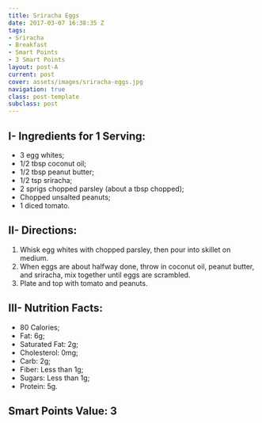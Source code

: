 ```yaml
---
title: Sriracha Eggs
date: 2017-03-07 16:38:35 Z
tags:
- Sriracha
- Breakfast
- Smart Points
- 3 Smart Points
layout: post-A
current: post
cover: assets/images/sriracha-eggs.jpg
navigation: true
class: post-template
subclass: post
---
```


## I- Ingredients for 1 Serving:

* 3 egg whites;
* 1/2 tbsp coconut oil;
* 1/2 tbsp peanut butter;
* 1/2 tsp sriracha;
* 2 sprigs chopped parsley (about a tbsp chopped);
* Chopped unsalted peanuts;
* 1 diced tomato.

## II- Directions:

1. Whisk egg whites with chopped parsley, then pour into skillet on medium.
1. When eggs are about halfway done, throw in coconut oil, peanut butter, and sriracha, mix together until eggs are scrambled.
1. Plate and top with tomato and peanuts.

## III- Nutrition Facts:

* 80 Calories;
* Fat: 6g;
* Saturated Fat: 2g;
* Cholesterol: 0mg;
* Carb: 2g;
* Fiber: Less than 1g;
* Sugars: Less than 1g;
* Protein: 5g.

## Smart Points Value: 3
